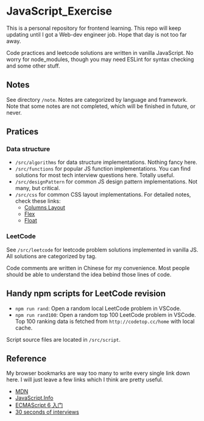 # JavaScript_Exercise
This is a personal repository for frontend learning. This repo will keep updating until I got a Web-dev engineer job. Hope that day is not too far away.

Code practices and leetcode solutions are written in vanilla JavaScript. No worry for node_modules, though you may need ESLint for syntax checking and some other stuff.

## Notes
See directory `/note`. Notes are categorized by language and framework. Note that some notes are not completed, which will be finished in future, or never.

## Pratices
### Data structure
- `/src/algorithms` for data structure implementations. Nothing fancy here.
- `/src/functions` for popular JS function implementations. You can find solutions for most tech interview questions here. Totally useful.
- `/src/designPattern` for common JS design pattern implementations. Not many, but critical.
- `/src/css` for common CSS layout implementations. For detailed notes, check these links: 
    - [Columns Layout](note/css/Columns_Layout.md)
    - [Flex](note/css/Flex.md)
    - [Float](note/css/Float.md)

### LeetCode
See `/src/leetcode` for leetcode problem solutions implemented in vanilla JS. All solutions are categorized by tag.

Code comments are written in Chinese for my convenience. Most people should be able to understand the idea bebind those lines of code.

## Handy npm scripts for LeetCode revision
- `npm run rand`: Open a random local LeetCode problem in VSCode.
- `npm run rand100`: Open a random top 100 LeetCode problem in VSCode. Top 100 ranking data is fetched from `http://codetop.cc/home` with local cache.

Script source files are located in `/src/script`.

## Reference
My browser bookmarks are way too many to write every single link down here. I will just leave a few links which I think are pretty useful.

- [MDN](https://developer.mozilla.org/)
- [JavaScript.Info](https://zh.javascript.info/)
- [ECMAScript 6 入门](https://es6.ruanyifeng.com/)
- [30 seconds of interviews](https://30secondsofinterviews.org/)
